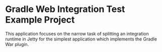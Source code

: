 # Gradle Web Integration Test Example Project

This application focuses on the narrow task of splitting an integration runtime in Jetty for the simplest application which implements the Gradle War plugin.
